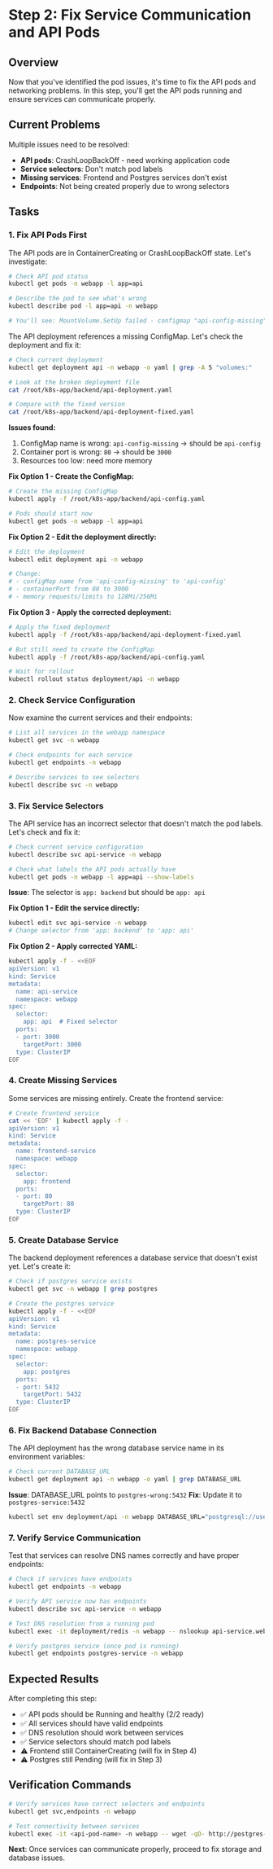 # Step 2: Fix Service Communication and API Pods

## Overview

Now that you've identified the pod issues, it's time to fix the API pods and networking problems. In this step, you'll get the API pods running and ensure services can communicate properly.

## Current Problems

Multiple issues need to be resolved:
- **API pods**: CrashLoopBackOff - need working application code
- **Service selectors**: Don't match pod labels
- **Missing services**: Frontend and Postgres services don't exist
- **Endpoints**: Not being created properly due to wrong selectors

## Tasks

### 1. Fix API Pods First

The API pods are in ContainerCreating or CrashLoopBackOff state. Let's investigate:

```bash
# Check API pod status
kubectl get pods -n webapp -l app=api

# Describe the pod to see what's wrong
kubectl describe pod -l app=api -n webapp

# You'll see: MountVolume.SetUp failed - configmap "api-config-missing" not found
```

The API deployment references a missing ConfigMap. Let's check the deployment and fix it:

```bash
# Check current deployment
kubectl get deployment api -n webapp -o yaml | grep -A 5 "volumes:"

# Look at the broken deployment file
cat /root/k8s-app/backend/api-deployment.yaml

# Compare with the fixed version
cat /root/k8s-app/backend/api-deployment-fixed.yaml
```

**Issues found:**
1. ConfigMap name is wrong: `api-config-missing` → should be `api-config`
2. Container port is wrong: `80` → should be `3000`
3. Resources too low: need more memory

**Fix Option 1 - Create the ConfigMap:**
```bash
# Create the missing ConfigMap
kubectl apply -f /root/k8s-app/backend/api-config.yaml

# Pods should start now
kubectl get pods -n webapp -l app=api
```

**Fix Option 2 - Edit the deployment directly:**
```bash
# Edit the deployment
kubectl edit deployment api -n webapp

# Change:
# - configMap name from 'api-config-missing' to 'api-config'
# - containerPort from 80 to 3000
# - memory requests/limits to 128Mi/256Mi
```

**Fix Option 3 - Apply the corrected deployment:**
```bash
# Apply the fixed deployment
kubectl apply -f /root/k8s-app/backend/api-deployment-fixed.yaml

# But still need to create the ConfigMap
kubectl apply -f /root/k8s-app/backend/api-config.yaml

# Wait for rollout
kubectl rollout status deployment/api -n webapp
```

### 2. Check Service Configuration

Now examine the current services and their endpoints:

```bash
# List all services in the webapp namespace
kubectl get svc -n webapp

# Check endpoints for each service
kubectl get endpoints -n webapp

# Describe services to see selectors
kubectl describe svc -n webapp
```

### 3. Fix Service Selectors

The API service has an incorrect selector that doesn't match the pod labels. Let's check and fix it:

```bash
# Check current service configuration
kubectl describe svc api-service -n webapp

# Check what labels the API pods actually have
kubectl get pods -n webapp -l app=api --show-labels
```

**Issue**: The selector is `app: backend` but should be `app: api`

**Fix Option 1 - Edit the service directly:**
```bash
kubectl edit svc api-service -n webapp
# Change selector from 'app: backend' to 'app: api'
```

**Fix Option 2 - Apply corrected YAML:**
```bash
kubectl apply -f - <<EOF
apiVersion: v1
kind: Service
metadata:
  name: api-service
  namespace: webapp
spec:
  selector:
    app: api  # Fixed selector
  ports:
  - port: 3000
    targetPort: 3000
  type: ClusterIP
EOF
```

### 4. Create Missing Services

Some services are missing entirely. Create the frontend service:

```bash
# Create frontend service
cat << 'EOF' | kubectl apply -f -
apiVersion: v1
kind: Service
metadata:
  name: frontend-service
  namespace: webapp
spec:
  selector:
    app: frontend
  ports:
  - port: 80
    targetPort: 80
  type: ClusterIP
EOF
```

### 5. Create Database Service

The backend deployment references a database service that doesn't exist yet. Let's create it:

```bash
# Check if postgres service exists
kubectl get svc -n webapp | grep postgres

# Create the postgres service
kubectl apply -f - <<EOF
apiVersion: v1
kind: Service
metadata:
  name: postgres-service
  namespace: webapp
spec:
  selector:
    app: postgres
  ports:
  - port: 5432
    targetPort: 5432
  type: ClusterIP
EOF
```

### 6. Fix Backend Database Connection

The API deployment has the wrong database service name in its environment variables:

```bash
# Check current DATABASE_URL
kubectl get deployment api -n webapp -o yaml | grep DATABASE_URL
```

**Issue**: DATABASE_URL points to `postgres-wrong:5432`
**Fix**: Update it to `postgres-service:5432`

```bash
kubectl set env deployment/api -n webapp DATABASE_URL="postgresql://user:pass@postgres-service:5432/webapp"
```

### 7. Verify Service Communication

Test that services can resolve DNS names correctly and have proper endpoints:

```bash
# Check if services have endpoints
kubectl get endpoints -n webapp

# Verify API service now has endpoints
kubectl describe svc api-service -n webapp

# Test DNS resolution from a running pod
kubectl exec -it deployment/redis -n webapp -- nslookup api-service.webapp.svc.cluster.local

# Verify postgres service (once pod is running)
kubectl get endpoints postgres-service -n webapp
```

## Expected Results

After completing this step:
- ✅ API pods should be Running and healthy (2/2 ready)
- ✅ All services should have valid endpoints
- ✅ DNS resolution should work between services
- ✅ Service selectors should match pod labels
- ⚠️ Frontend still ContainerCreating (will fix in Step 4)
- ⚠️ Postgres still Pending (will fix in Step 3)

## Verification Commands

```bash
# Verify services have correct selectors and endpoints
kubectl get svc,endpoints -n webapp

# Test connectivity between services
kubectl exec -it <api-pod-name> -n webapp -- wget -qO- http://postgres-service:5432
```

**Next**: Once services can communicate properly, proceed to fix storage and database issues.